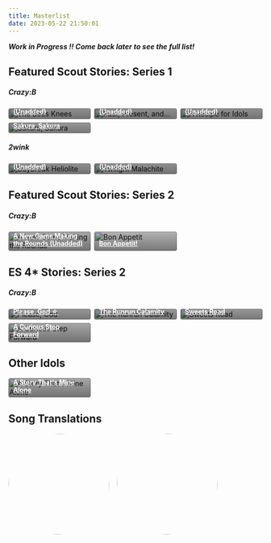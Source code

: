 ```yaml
---
title: Masterlist
date: 2023-05-22 21:50:01
---
```


<style>
.stories {
    display: grid;
    grid-template-columns: repeat(auto-fill,minmax(150px,1fr));
    gap: .5em
}

.stories * {
    box-sizing: border-box
}

.story {
    position: relative;
    border-radius: .25em;
    overflow: hidden !important
}

.stories a:hover {
    color: #fff !important
}

.story:hover img {
    transform: scale(1.05)
}

.story:hover .storyName {
    transform: translate(0,0)
}

.story:hover .storyName .read {
    transform: translate(0,0)
}

.storyName {
    transform: translate(0,0)
}

.image img {
    width: 100%;
    height: 100%;
    object-fit: cover;
    transition: .2s ease;
    margin: 0!important
}

.storyName {
    font-size: .9em;
    font-weight: 700;
    display: flex;
    flex-direction: column;
    justify-content: flex-end;
    background: linear-gradient(to bottom,transparent 0,#000000a3 90%) !important;
    color: #fff !important;
    position: absolute;
    padding: 5em .75em .75em !important;
    width: 100%;
    bottom: 0;
    left: 0;
    transition: .2s ease !important;
    transform: translate(0,2.3em)
}

.storyName .read {
    margin-top: .25em;
    font-size: .85em;
    background: #000;
    color: #fff;
    padding: .5em 1.25em;
    height: 2.25em;
    border-radius: .25em;
    width: 100%;
    text-align: center;
    transition: .2s ease;
    transform: translate(0,1em)
}

.storyName .read:before {
    content: "Read"
}

.storyName .read.soon {
    opacity: .5;
    pointer-events: none
}

.storyName .read:not(.soon):hover {
    color: #F486AA
}

@keyframes rotate {
  0% {transform: rotate(0)}
  25% {transform: rotate(90deg)}
  50% {transform: rotate(180deg)}
  75% {transform: rotate(270deg)}
  100% {transform: rotate(360deg)}
}

#songs {
  display: grid;
  grid-template-columns: 1fr 1fr 1fr 1fr;
  grid-column-gap: 15px;
}

#songs .song-item {
  width: 200px;
}

#songs .song-figure {
  position: relative;
  width: 200px;
  height: 200px;
  border-radius: 50%;
  overflow: hidden;
  margin-block-start: 0em;
  margin-inline-start: 0px;
}

#songs .song-figure .song-image {
  width: 200px;
  height: 200px;
  border-radius: 50%;
  transition: transform 1.33s, filter: 0.2s;
}

#songs .song-figure .song-image.rotate {
  animation: rotate 12s linear 0s infinite forwards;
}

#songs .song-figure .song-caption:link, #songs .song-figure .song-caption:visited {
  color: var(--V98);
}

#songs .song-figure:hover > .song-image {
  filter: blur(4px);
}

#songs .song-figure .song-caption {
  position: absolute;
  visibility: hidden;
  display: grid;
  align-items: center;
  justify-content: center;
  top: 50%;
  left: 50%;
  transform: translate(-49%, -49%);
  z-index: 5;
  width: 180px;
  height: 180px;
  border-radius: 50%;
  background-color: rgba(0, 0, 0, 0.5);
  text-align: center;
}

#songs .song-figure:hover > .song-caption {
  visibility: visible;
}

@media only screen and (max-width: 600px) {
    .stories {
        grid-template-columns:repeat(auto-fill,minmax(100px,1fr))
    }

    #songs {
      justify-content: center;
    }

    #songs .song-item {
      width: 100%;
      margin-bottom: 5%;
    }

    #songs .song-figure {
      margin: auto;
      width: 85vw;
      height: 85vw;
    }

    #songs .song-figure .song-image {
      width: 100%;
      height: 100%;
    }

    #songs .song-figure .song-caption {
      visibility: visible;
      width: 80vw;
      height: 80vw;
    }
}
</style>

<div>
  <i><strong>Work in Progress !! Come back later to see the full list!</i></strong>
  <h2>Featured Scout Stories: Series 1</h2>
  <h5>Crazy:B</h5>
  <div class="stories">
  <div class="story">
      <div class="image">
        <img src="https://media.discordapp.net/attachments/1110345002015535124/1111078108192317471/rinnefs1.png?width=828&height=1036" alt="The Bees Knees">
      </div>
      <a href="[STORY-URL]" class="storyName" target="_blank">
        <span>The Bees Knees (Unadded)</span>
        <span class="read"></span>
      </a>
    </div>
    <div class="story">
      <div class="image">
        <img src="https://media.discordapp.net/attachments/1110345002015535124/1111078107248599102/himerufs.png?width=828&height=1036" alt="Past, Present, and...">
      </div>
      <a href="[STORY-URL]" class="storyName" target="_blank">
        <span>Past, Present, and... (Unadded)</span>
        <span class="read"></span>
      </a>
    </div>
    <div class="story">
      <div class="image">
        <img src="https://media.discordapp.net/attachments/1110345002015535124/1111078108569800704/nikifs.png?width=828&height=1036" alt="A Recipe for Idols">
      </div>
      <a href="[STORY-URL]" class="storyName" target="_blank">
        <span>A Recipe for Idols (Unadded)</span>
        <span class="read"></span>
      </a>
    </div>
    <div class="story">
      <div class="image">
        <img src="https://media.discordapp.net/attachments/1110345002015535124/1111078108842426438/28Amber-Colored_Blossom_in_Bloom29_Kohaku_Oukawa_Frameless.webp?width=828&height=1036" alt="Sakura, Sakura">
      </div>
      <a href="/2023/05/24/sakura-sakura/" class="storyName" target="_blank">
        <span>Sakura, Sakura</span>
        <span class="read"></span>
      </a>
    </div>
  </div>
  <h5>2wink</h5>
  <div class="stories">
  <div class="story">
      <div class="image">
        <img src="https://media.discordapp.net/attachments/1110345002015535124/1111078107651248168/hinafsunb.png?width=828&height=1036" alt="Daybreak Heliolite">
      </div>
      <a href="[STORY-URL]" class="storyName" target="_blank">
        <span>Daybreak Heliolite (Unadded)</span>
        <span class="read"></span>
      </a>
    </div>
    <div class="story">
      <div class="image">
        <img src="https://media.discordapp.net/attachments/1110345002015535124/1111078107907096616/yuutafsunbl.png?width=828&height=1036" alt="Twilight Malachite">
      </div>
      <a href="[STORY-URL]" class="storyName" target="_blank">
        <span>Twilight Malachite (Unadded)</span>
        <span class="read"></span>
      </a>
    </div>
  </div>
  <h2>Featured Scout Stories: Series 2</h2>
  <h5>Crazy:B</h5>
  <div class="stories">
  <div class="story">
      <div class="image">
        <img src="https://cdn.discordapp.com/attachments/1110345002015535124/1111076764681244713/ezgif.com-gif-maker_1.gif" alt="A New Game Making the Rounds">
      </div>
      <a href="[STORY-LINK]" class="storyName" target="_blank">
      <!-- maybe turn fs2 img into gif if it works -->
        <span>A New Game Making the Rounds (Unadded)</span>
        <span class="read"></span>
      </a>
    </div>
    <div class="story">
      <div class="image">
        <img src="https://cdn.discordapp.com/attachments/1110345002015535124/1111455138008289340/ezgif.com-gif-maker_3.gif" alt="Bon Appetit">
      </div>
      <a href="https://azurecrystalz.github.io/2023/05/22/bon-appetit/" class="storyName" target="_blank">
        <span>Bon Appetit!</span>
        <span class="read"></span>
      </a>
    </div>
    </div>
  <h2>ES 4* Stories: Series 2</h2>
  <h5>Crazy:B</h5>
  <div class="stories">
    <div class="story">
      <div class="image">
        <img src="https://media.discordapp.net/attachments/1110345002015535124/1110712529128271902/IMG_4865.png?width=828&height=1036" alt="Please, God">
      </div>
      <a href="/2023/05/16/please-god" class="storyName" target="_blank">
        <span>Please, God ☆</span>
        <span class="read"></span>
      </a>
    </div>
    <div class="story">
      <div class="image">
        <img src="https://media.discordapp.net/attachments/1110345002015535124/1110712529501556746/IMG_4866.png?width=828&height=1036" alt="The Runrun Calamity">
      </div>
      <a href="/2023/05/15/runrun-calamity" class="storyName" target="_blank">
        <span>The Runrun Calamity</span>
        <span class="read"></span>
      </a>
    </div>
    <div class="story">
      <div class="image">
        <img src="https://media.discordapp.net/attachments/1110345002015535124/1110712529879040051/IMG_4867.png?width=828&height=1036" alt="Sweets Road">
      </div>
      <a href="/2023/05/15/sweetsroad/" class="storyName" target="_blank">
        <span>Sweets Road</span> 
        <span class="read">
        </span>
      </a>
      </div>
    <div class="story">
      <div class="image">
        <img src="https://media.discordapp.net/attachments/1110345002015535124/1110712530193617036/IMG_4868.png" alt="A Curious Step Forward">
      </div>
      <a href="/2023/05/21/a-curious-step-forward" class="storyName" target="_blank">
        <span>A Curious Step Forward</span> 
        <span class="read">
        </span>
      </a>
      </div>
    </div>
    <h2>Other Idols</h2>
    <div class="stories">
    <div class="story">
      <div class="image">
        <img src="https://media.discordapp.net/attachments/1110345002015535124/1111437660175736842/IMG_4924.png?width=828&height=1036" alt="A Story That's Mine Alone">
      </div>
      <a href="/2023/05/25/a-story-thats-mine-alone/" class="storyName" target="_blank">
        <span>A Story That's Mine Alone</span> 
        <span class="read">
        </span>
      </a>
      </div>
<!-- add sections above this point -->
<!--- 
story template looks like this:
      <div class="story">
      <div class="image">
        <img src="[UNBL-URL]" alt="[STORY NAME]">
      </div>
      <a href="[STORY URL]" class="storyName" target="_blank">
        <span>Example</span> 
        <span class="read">
        </span>
      </a>
      </div>
    </div>
    --->
  </div>
  
  <h2>Song Translations</h2>
  <div id="songs">
    <div class="song-item">
      <figure class="song-figure">
        <a href="/2023/05/22/turbulent-storm/" class="song-caption">
          <figcaption>
            <h4>Turbulent Storm</h4>
            <p>(Game ver)</p>
          </figcaption>
        </a>
        <img src="https://cdn.discordapp.com/attachments/1110345002015535124/1111473327161217085/image.png" class="song-image rotate" />
      </figure>
    </div>
    <div class="song-item">
      <figure class="song-figure">
        <a href="/#" class="song-caption">
          <figcaption>
            <h4>LEMON SQUASH CHEERS!</h4>
            <p>(Full Ver.)</p>
          </figcaption>
        </a>
        <img src="https://cdn.discordapp.com/attachments/1110345002015535124/1111473390025453678/image.png" class="song-image rotate" />
      </figure>
    </div>
  </div>
</div>
